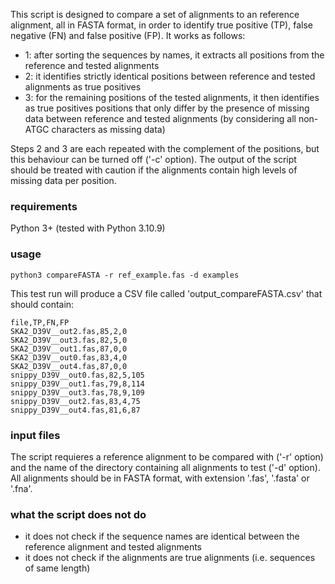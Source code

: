 <p>This script is designed to compare a set of alignments to an reference alignment, all in FASTA format,
   in order to identify true positive (TP), false negative (FN) and false positive (FP). It works as follows:
   
- 1: after sorting the sequences by names, it extracts all positions from the reference and tested alignments 
- 2: it identifies strictly identical positions between reference and tested alignments as true positives
- 3: for the remaining positions of the tested alignments, it then identifies as true positives positions that only differ by the presence of missing data between reference and tested alignments (by considering all non-ATGC characters as missing data)

<p>Steps 2 and 3 are each repeated with the complement of the positions, but this behaviour can be turned off ('-c' option). The output of the script should be treated with caution if the alignments contain high levels of missing data per position.</p>

### requirements
Python 3+ (tested with Python 3.10.9)

### usage
```
python3 compareFASTA -r ref_example.fas -d examples
```
This test run will produce a CSV file called 'output_compareFASTA.csv' that should contain:
```
file,TP,FN,FP
SKA2_D39V__out2.fas,85,2,0
SKA2_D39V__out3.fas,82,5,0
SKA2_D39V__out1.fas,87,0,0
SKA2_D39V__out0.fas,83,4,0
SKA2_D39V__out4.fas,87,0,0
snippy_D39V__out0.fas,82,5,105
snippy_D39V__out1.fas,79,8,114
snippy_D39V__out3.fas,78,9,109
snippy_D39V__out2.fas,83,4,75
snippy_D39V__out4.fas,81,6,87
```

### input files
The script requieres a reference alignment to be compared with ('-r' option) and the name of the directory containing all alignments to test ('-d' option). All alignments should be in FASTA format, with extension '.fas', '.fasta' or '.fna'.

### what the script does not do
- it does not check if the sequence names are identical between the reference alignment and tested alignments
- it does not check if the alignments are true alignments (i.e. sequences of same length) 





